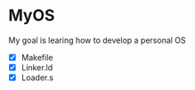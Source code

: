 # MyOS

My goal is learing how to develop a personal OS
- [x] Makefile
- [x] Linker.ld
- [x] Loader.s  
